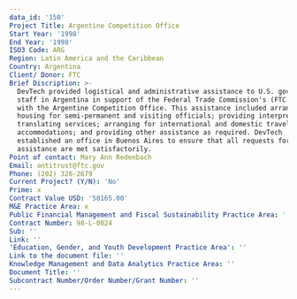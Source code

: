 ```yaml
---
data_id: '150'
Project Title: Argentine Competition Office
Start Year: '1998'
End Year: '1998'
ISO3 Code: ARG
Region: Latin America and the Caribbean
Country: Argentina
Client/ Donor: FTC
Brief Discription: >-
  DevTech provided logistical and administrative assistance to U.S. government
  staff in Argentina in support of the Federal Trade Commission's (FTC's) work
  with the Argentine Competition Office. This assistance included arranging
  housing for semi-permanent and visiting officials; providing interpreting and
  translating services; arranging for international and domestic travel and
  accommodations; and providing other assistance as required. DevTech
  established an office in Buenos Aires to ensure that all requests for
  assistance are met satisfactorily.
Point of contact: Mary Ann Redenbach
Email: antitrust@ftc.gov
Phone: (202) 326-2679
Current Project? (Y/N): 'No'
Prime: x
Contract Value USD: '58165.00'
M&E Practice Area: x
Public Financial Management and Fiscal Sustainability Practice Area: ''
Contract Number: 98-L-0024
Sub: ''
Link: ''
'Education, Gender, and Youth Development Practice Area': ''
Link to the document file: ''
Knowledge Management and Data Analytics Practice Area: ''
Document Title: ''
Subcontract Number/Order Number/Grant Number: ''
---
```

